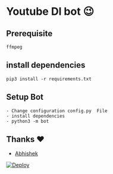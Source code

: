# Youtube Dl bot 😉
## Prerequisite
    ffmpeg
  
    
## install dependencies
    pip3 install -r requirements.txt


## Setup Bot
    - Change configuration config.py  File
    - install dependencies
    - python3 -m bot
    
## Thanks ❤️
* [Abhishek](https://telegram.dog/itsmelegend)


[![Deploy](https://www.herokucdn.com/deploy/button.svg)](https://heroku.com/deploy?template=https://github.com/war-legend/Youtube-Downloader-Bot/tree/master)
